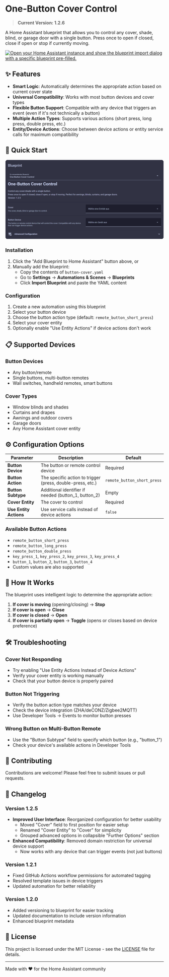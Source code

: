 # One-Button Cover Control

> **Current Version: 1.2.6**

A Home Assistant blueprint that allows you to control any cover, shade, blind, or garage door with a single button. Press once to open if closed, close if open or stop if currently moving.

[![Open your Home Assistant instance and show the blueprint import dialog with a specific blueprint pre-filled.](https://my.home-assistant.io/badges/blueprint_import.svg)](https://my.home-assistant.io/redirect/blueprint_import/?blueprint_url=https%3A//raw.githubusercontent.com/EarMaster/home-assistant-cover-button/main/button-cover.yaml)

## ✨ Features

- **Smart Logic**: Automatically determines the appropriate action based on current cover state
- **Universal Compatibility**: Works with most button devices and cover types
- **Flexible Button Support**: Compatible with any device that triggers an event (even if it's not technically a button)
- **Multiple Action Types**: Supports various actions (short press, long press, double press, etc.)
- **Entity/Device Actions**: Choose between device actions or entity service calls for maximum compatibility

## 🚀 Quick Start

![Home Assistant Blueprint Configuration](screenshot.png)

### Installation

1. Click the "Add Blueprint to Home Assistant" button above, or
2. Manually add the blueprint:
   - Copy the contents of `button-cover.yaml`
   - Go to **Settings** → **Automations & Scenes** → **Blueprints**
   - Click **Import Blueprint** and paste the YAML content

### Configuration

1. Create a new automation using this blueprint
2. Select your button device
3. Choose the button action type (default: `remote_button_short_press`)
4. Select your cover entity
5. Optionally enable "Use Entity Actions" if device actions don't work

## 📋 Supported Devices

### Button Devices

- Any button/remote
- Single buttons, multi-button remotes
- Wall switches, handheld remotes, smart buttons

### Cover Types

- Window blinds and shades
- Curtains and drapes
- Awnings and outdoor covers
- Garage doors
- Any Home Assistant cover entity

## ⚙️ Configuration Options

| Parameter | Description | Default |
|-----------|-------------|---------|
| **Button Device** | The button or remote control device | Required |
| **Button Action** | The specific action to trigger (press, double-press, etc.) | `remote_button_short_press` |
| **Button Subtype** | Additional identifier if needed (button_1, button_2) | Empty |
| **Cover Entity** | The cover to control | Required |
| **Use Entity Actions** | Use service calls instead of device actions | `false` |

### Available Button Actions

- `remote_button_short_press`
- `remote_button_long_press`
- `remote_button_double_press`
- `key_press_1`, `key_press_2`, `key_press_3`, `key_press_4`
- `button_1`, `button_2`, `button_3`, `button_4`
- Custom values are also supported

## 🔧 How It Works

The blueprint uses intelligent logic to determine the appropriate action:

1. **If cover is moving** (opening/closing) → **Stop**
2. **If cover is open** → **Close**
3. **If cover is closed** → **Open**
4. **If cover is partially open** → **Toggle** (opens or closes based on device preference)

## 🛠️ Troubleshooting

### Cover Not Responding

- Try enabling "Use Entity Actions Instead of Device Actions"
- Verify your cover entity is working manually
- Check that your button device is properly paired

### Button Not Triggering

- Verify the button action type matches your device
- Check the device integration (ZHA/deCONZ/Zigbee2MQTT)
- Use Developer Tools → Events to monitor button presses

### Wrong Button on Multi-Button Remote

- Use the "Button Subtype" field to specify which button (e.g., "button_1")
- Check your device's available actions in Developer Tools

## 🤝 Contributing

Contributions are welcome! Please feel free to submit issues or pull requests.

## 📝 Changelog

### Version 1.2.5

- **Improved User Interface**: Reorganized configuration for better usability
  - Moved "Cover" field to first position for easier setup
  - Renamed "Cover Entity" to "Cover" for simplicity
  - Grouped advanced options in collapsible "Further Options" section
- **Enhanced Compatibility**: Removed domain restriction for universal device support
  - Now works with any device that can trigger events (not just buttons)

### Version 1.2.1

- Fixed GitHub Actions workflow permissions for automated tagging
- Resolved template issues in device triggers
- Updated automation for better reliability

### Version 1.2.0

- Added versioning to blueprint for easier tracking
- Updated documentation to include version information
- Enhanced blueprint metadata

## 📄 License

This project is licensed under the MIT License - see the [LICENSE](LICENSE) file for details.

---

Made with ❤️ for the Home Assistant community
